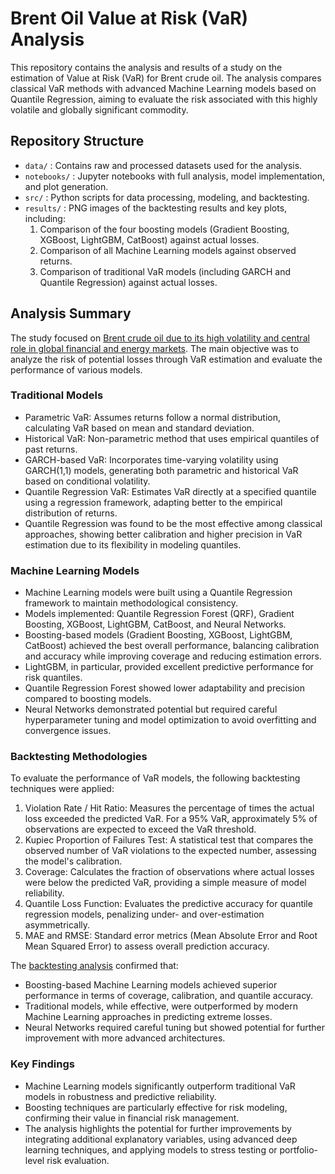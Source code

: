 # Brent Oil Value at Risk (VaR) Analysis

This repository contains the analysis and results of a study on the estimation of Value at Risk (VaR) for Brent crude oil. The analysis compares classical VaR methods with advanced Machine Learning models based on Quantile Regression, aiming to evaluate the risk associated with this highly volatile and globally significant commodity.

## Repository Structure

- `data/` : Contains raw and processed datasets used for the analysis.
- `notebooks/` : Jupyter notebooks with full analysis, model implementation, and plot generation.
- `src/` : Python scripts for data processing, modeling, and backtesting.
- `results/` : PNG images of the backtesting results and key plots, including:
  1. Comparison of the four boosting models (Gradient Boosting, XGBoost, LightGBM, CatBoost) against actual losses.
  2. Comparison of all Machine Learning models against observed returns.
  3. Comparison of traditional VaR models (including GARCH and Quantile Regression) against actual losses.

## Analysis Summary

The study focused on [Brent crude oil due to its high volatility and central role in global financial and energy markets](Oil_Market). The main objective was to analyze the risk of potential losses through VaR estimation and evaluate the performance of various models.

### Traditional Models
- Parametric VaR: Assumes returns follow a normal distribution, calculating VaR based on mean and standard deviation.
- Historical VaR: Non-parametric method that uses empirical quantiles of past returns.
- GARCH-based VaR: Incorporates time-varying volatility using GARCH(1,1) models, generating both parametric and historical VaR based on conditional volatility.
- Quantile Regression VaR: Estimates VaR directly at a specified quantile using a regression framework, adapting better to the empirical distribution of returns.
- Quantile Regression was found to be the most effective among classical approaches, showing better calibration and higher precision in VaR estimation due to its flexibility in modeling quantiles.

### Machine Learning Models
- Machine Learning models were built using a Quantile Regression framework to maintain methodological consistency.
- Models implemented: Quantile Regression Forest (QRF), Gradient Boosting, XGBoost, LightGBM, CatBoost, and Neural Networks.
- Boosting-based models (Gradient Boosting, XGBoost, LightGBM, CatBoost) achieved the best overall performance, balancing calibration and accuracy while improving coverage and reducing estimation errors.
- LightGBM, in particular, provided excellent predictive performance for risk quantiles.
- Quantile Regression Forest showed lower adaptability and precision compared to boosting models.
- Neural Networks demonstrated potential but required careful hyperparameter tuning and model optimization to avoid overfitting and convergence issues.

### Backtesting Methodologies
To evaluate the performance of VaR models, the following backtesting techniques were applied:

1. Violation Rate / Hit Ratio: Measures the percentage of times the actual loss exceeded the predicted VaR. For a 95% VaR, approximately 5% of observations are expected to exceed the VaR threshold.
2. Kupiec Proportion of Failures Test: A statistical test that compares the observed number of VaR violations to the expected number, assessing the model's calibration.
3. Coverage: Calculates the fraction of observations where actual losses were below the predicted VaR, providing a simple measure of model reliability.
4. Quantile Loss Function: Evaluates the predictive accuracy for quantile regression models, penalizing under- and over-estimation asymmetrically.
5. MAE and RMSE: Standard error metrics (Mean Absolute Error and Root Mean Squared Error) to assess overall prediction accuracy.

The [backtesting analysis](results) confirmed that:
- Boosting-based Machine Learning models achieved superior performance in terms of coverage, calibration, and quantile accuracy.
- Traditional models, while effective, were outperformed by modern Machine Learning approaches in predicting extreme losses.
- Neural Networks required careful tuning but showed potential for further improvement with more advanced architectures.

### Key Findings
- Machine Learning models significantly outperform traditional VaR models in robustness and predictive reliability.
- Boosting techniques are particularly effective for risk modeling, confirming their value in financial risk management.
- The analysis highlights the potential for further improvements by integrating additional explanatory variables, using advanced deep learning techniques, and applying models to stress testing or portfolio-level risk evaluation.

